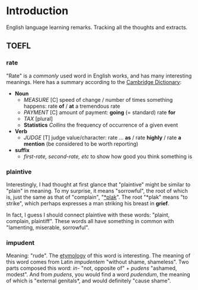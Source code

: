 # Introduction

English language learning remarks. Tracking all the thoughts and extracts.

## TOEFL

### rate

"Rate" is a *commonly* used word in English works, and has many interesting meanings. Here has a summary according to the [Cambridge Dictionary](https://dictionary.cambridge.org/zhs/词典/英语-汉语-简体/rate):

* **Noun**
  * *MEASURE* [C] speed of change / number of times something happens: rate **of** / **at** a tremendous rate
  * *PAYMENT* [C] amount of payment: **going** (= standard) rate **for**
  * *TAX* [plural] 
  * **Statistics** *Collins* the frequency of occurrence of a given event
* **Verb**
  * *JUDGE* [T] judge value/character: rate ... **as** / rate **highly** / rate **a mention** (be considered to be worth reporting)
* **suffix**
  * *first-rate, second-rate, etc* to show how good you think something is

### plaintive

Interestingly, I had thought at first glance that "plaintive" might be similar to "plain" in meaning. To my surprise, it means "sorrowful", the root of which is, just the same as that of "complain", "[\*plak](https://www.etymonline.com/word/*plak-)". The root "\*plak" means "to strike", which perhaps expresses a man striking his breast in **grief**.

In fact, I guess I should connect plaintive with these words: "plaint, complain, plaintiff". These words all have something in common with "lamenting, miserable, sorrowful".

### impudent

Meaning: "rude". The [etymology](https://www.etymonline.com/word/impudent) of this word is interesting. The meaning of this word comes from Latin *impudentem* "without shame, shameless". Two parts composed this word: *in-* "not, opposite of" + *pudens* "ashamed, modest". And from *pudens*, you would find a word *pudendum*, the meaning of which is "external genitals*, and would definitely "cause shame".
